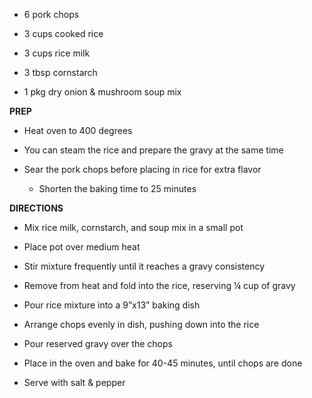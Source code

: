 -   6 pork chops

-   3 cups cooked rice

-   3 cups rice milk

-   3 tbsp cornstarch

-   1 pkg dry onion & mushroom soup mix

**PREP**

-   Heat oven to 400 degrees

-   You can steam the rice and prepare the gravy at the same time

-   Sear the pork chops before placing in rice for extra flavor

    -   Shorten the baking time to 25 minutes

**DIRECTIONS**

-   Mix rice milk, cornstarch, and soup mix in a small pot

-   Place pot over medium heat

-   Stir mixture frequently until it reaches a gravy consistency

-   Remove from heat and fold into the rice, reserving ¼ cup of gravy

-   Pour rice mixture into a 9”x13” baking dish

-   Arrange chops evenly in dish, pushing down into the rice

-   Pour reserved gravy over the chops

-   Place in the oven and bake for 40-45 minutes, until chops are done

-   Serve with salt & pepper
